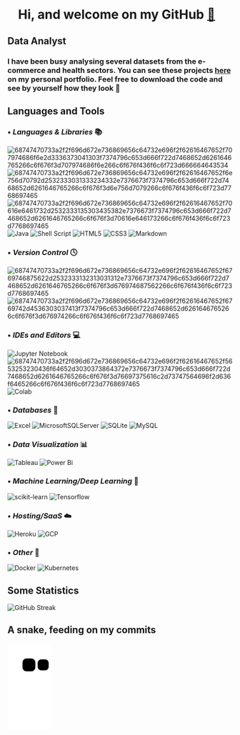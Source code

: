 <h1 align="center">Hi, and welcome on my GitHub <a href="https://www.linkedin.com/in/thibault-barnouw-mandouit/">👋<img width="15px"></a></h1> 


## Data Analyst 

### I have been busy analysing several datasets from the e-commerce and health sectors. You can see these projects [here](https://argiphonte.github.io/ThibaultDataAnalyst.github.io/) on my personal portfolio. Feel free to download the code and see by yourself how they look :slightly_smiling_face:

## Languages and Tools

### • *Languages & Libraries* 📚

![68747470733a2f2f696d672e736869656c64732e696f2f62616467652f707974686f6e2d3336373041303f7374796c653d666f722d7468652d6261646765266c6f676f3d707974686f6e266c6f676f436f6c6f723d666664643534](https://user-images.githubusercontent.com/32040390/159054173-87822be3-441e-43fb-b3fe-52169b2c3c91.svg)
![68747470733a2f2f696d672e736869656c64732e696f2f62616467652f6e756d70792d2532333031333234332e7376673f7374796c653d666f722d7468652d6261646765266c6f676f3d6e756d7079266c6f676f436f6c6f723d7768697465](https://user-images.githubusercontent.com/32040390/159054378-af5d2389-aaf7-4a66-8d8f-02d41fb47727.svg)![68747470733a2f2f696d672e736869656c64732e696f2f62616467652f70616e6461732d2532333135303435382e7376673f7374796c653d666f722d7468652d6261646765266c6f676f3d70616e646173266c6f676f436f6c6f723d7768697465](https://user-images.githubusercontent.com/32040390/159054395-656e6d22-0b49-4416-8435-4ed45ed6f2e4.svg)
![Java](https://img.shields.io/badge/Java-ED8B00?style=for-the-badge&logo=openjdk&logoColor=white)
![Shell Script](https://img.shields.io/badge/Shell_Script-121011?style=for-the-badge&logo=gnu-bash&logoColor=white)
![HTML5](https://img.shields.io/badge/html5-%23E34F26.svg?style=for-the-badge&logo=html5&logoColor=white)
![CSS3](https://img.shields.io/badge/css3-%231572B6.svg?style=for-the-badge&logo=css3&logoColor=white)
![Markdown](https://img.shields.io/badge/markdown-%23000000.svg?style=for-the-badge&logo=markdown&logoColor=white)

### • *Version Control* 🕓

![68747470733a2f2f696d672e736869656c64732e696f2f62616467652f6769746875622d2532333132313031312e7376673f7374796c653d666f722d7468652d6261646765266c6f676f3d676974687562266c6f676f436f6c6f723d7768697465](https://user-images.githubusercontent.com/32040390/159054456-20d0cb35-aa6f-4890-a34e-80789856e348.svg)![68747470733a2f2f696d672e736869656c64732e696f2f62616467652f6769742d4536303037413f7374796c653d666f722d7468652d6261646765266c6f676f3d676974266c6f676f436f6c6f723d7768697465](https://user-images.githubusercontent.com/32040390/159054478-f5d8f86a-a02e-4e03-aaeb-f569c3469843.svg)

### • *IDEs and Editors* 💻

![Jupyter Notebook](https://img.shields.io/badge/jupyter-%23FA0F00.svg?style=for-the-badge&logo=jupyter&logoColor=white)![68747470733a2f2f696d672e736869656c64732e696f2f62616467652f5653253230436f64652d3030373864372e7376673f7374796c653d666f722d7468652d6261646765266c6f676f3d76697375616c2d73747564696f2d636f6465266c6f676f436f6c6f723d7768697465](https://user-images.githubusercontent.com/32040390/159054509-42379334-1890-4974-b280-2e4fdb360d5e.svg)
![Colab](https://img.shields.io/badge/Colab-F9AB00?style=for-the-badge&logo=googlecolab&color=525252)

### • *Databases* 💾

![Excel](https://img.shields.io/badge/Microsoft_Excel-217346?style=for-the-badge&logo=microsoft-excel&logoColor=white)
![MicrosoftSQLServer](https://img.shields.io/badge/Microsoft%20SQL%20Server-CC2927?style=for-the-badge&logo=microsoft%20sql%20server&logoColor=white)
![SQLite](https://img.shields.io/badge/SQLite-07405E?style=for-the-badge&logo=sqlite&logoColor=white)
![MySQL](https://img.shields.io/badge/MySQL-005C84?style=for-the-badge&logo=mysql&logoColor=white)

### • *Data Visualization* 📊

![Tableau](https://img.shields.io/badge/Tableau-E97627?style=for-the-badge&logo=Tableau&logoColor=white)
![Power Bi](https://img.shields.io/badge/power_bi-F2C811?style=for-the-badge&logo=powerbi&logoColor=black)

### • *Machine Learning/Deep Learning* 🤖

![scikit-learn](https://img.shields.io/badge/scikit--learn-%23F7931E.svg?style=for-the-badge&logo=scikit-learn&logoColor=white)
![Tensorflow](https://img.shields.io/badge/TensorFlow-FF6F00?style=for-the-badge&logo=tensorflow&logoColor=white)

### • *Hosting/SaaS* ☁️

![Heroku](https://img.shields.io/badge/Heroku-430098?style=for-the-badge&logo=heroku&logoColor=white)
![GCP](https://img.shields.io/badge/Google_Cloud-4285F4?style=for-the-badge&logo=google-cloud&logoColor=white)

### • *Other* 🥅

![Docker](https://img.shields.io/badge/Docker-2CA5E0?style=for-the-badge&logo=docker&logoColor=white)
![Kubernetes](https://img.shields.io/badge/kubernetes-326ce5.svg?&style=for-the-badge&logo=kubernetes&logoColor=white)

## **Some Statistics**

![GitHub Streak](https://github-readme-streak-stats.herokuapp.com/?user=Argiphonte&theme=dark)

## **A snake, feeding on my commits**

![snake gif](https://github.com/Argiphonte/Argiphonte/blob/output/github-contribution-grid-snake.svg)


